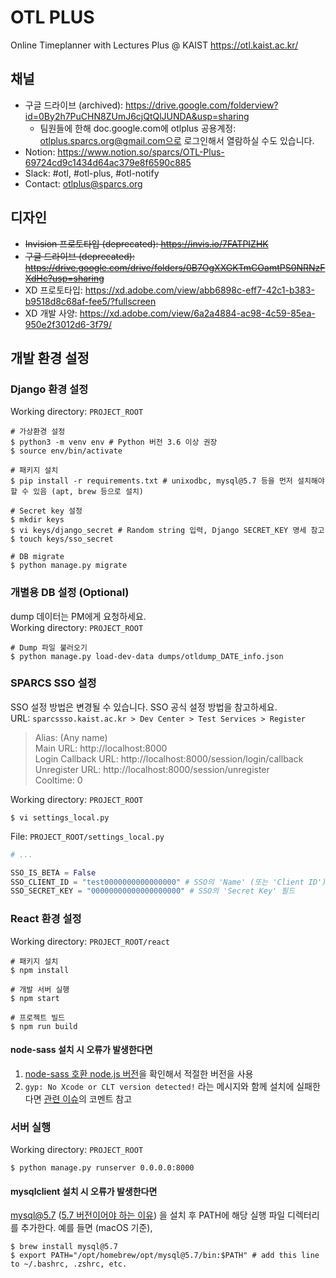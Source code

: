 # OTL PLUS
Online Timeplanner with Lectures Plus @ KAIST https://otl.kaist.ac.kr/

## 채널
* 구글 드라이브 (archived): https://drive.google.com/folderview?id=0By2h7PuCHN8ZUmJ6cjQtQlJUNDA&usp=sharing
  * 팀원들에 한해 doc.google.com에 otlplus 공용계정: otlplus.sparcs.org@gmail.com으로 로그인해서 열람하실 수도 있습니다.
* Notion: https://www.notion.so/sparcs/OTL-Plus-69724cd9c1434d64ac379e8f6590c885
* Slack: #otl, #otl-plus, #otl-notify
* Contact: otlplus@sparcs.org

## 디자인
* ~~Invision 프로토타입 (deprecated): https://invis.io/7FATPIZHK~~
* ~~구글 드라이브 (deprecated): https://drive.google.com/drive/folders/0B7OgXXGKTmCOamtPS0NRNzFXdHc?usp=sharing~~
* XD 프로토타입: https://xd.adobe.com/view/abb6898c-eff7-42c1-b383-b9518d8c68af-fee5/?fullscreen
* XD 개발 사양: https://xd.adobe.com/view/6a2a4884-ac98-4c59-85ea-950e2f3012d6-3f79/

## 개발 환경 설정
### Django 환경 설정
Working directory: `PROJECT_ROOT`
```shell
# 가상환경 설정
$ python3 -m venv env # Python 버전 3.6 이상 권장
$ source env/bin/activate

# 패키지 설치
$ pip install -r requirements.txt # unixodbc, mysql@5.7 등을 먼저 설치해야 할 수 있음 (apt, brew 등으로 설치)

# Secret key 설정
$ mkdir keys
$ vi keys/django_secret # Random string 입력, Django SECRET_KEY 명세 참고
$ touch keys/sso_secret

# DB migrate
$ python manage.py migrate
```

### 개별용 DB 설정 (Optional)
dump 데이터는 PM에게 요청하세요.  
Working directory: `PROJECT_ROOT`
```shell
# Dump 파일 불러오기
$ python manage.py load-dev-data dumps/otldump_DATE_info.json
```

### SPARCS SSO 설정
SSO 설정 방법은 변경될 수 있습니다. SSO 공식 설정 방법을 참고하세요.  
URL: `sparcssso.kaist.ac.kr > Dev Center > Test Services > Register`
> Alias: (Any name)  
> Main URL: http://localhost:8000  
> Login Callback URL: http://localhost:8000/session/login/callback  
> Unregister URL: http://localhost:8000/session/unregister  
> Cooltime: 0  
> 
Working directory: `PROJECT_ROOT`
```shell
$ vi settings_local.py
```

File: `PROJECT_ROOT/settings_local.py`
```python
# ...

SSO_IS_BETA = False
SSO_CLIENT_ID = "test0000000000000000" # SSO의 'Name' (또는 'Client ID') 필드
SSO_SECRET_KEY = "00000000000000000000" # SSO의 'Secret Key' 필드
```

### React 환경 설정
Working directory: `PROJECT_ROOT/react`
```shell
# 패키지 설치
$ npm install

# 개발 서버 실행
$ npm start

# 프로젝트 빌드
$ npm run build
```

#### node-sass 설치 시 오류가 발생한다면
1. [node-sass 호환 node.js 버전](https://github.com/sass/node-sass#node-version-support-policy)을 확인해서 적절한 버전을 사용
2. `gyp: No Xcode or CLT version detected!` 라는 메시지와 함께 설치에 실패한다면 [관련 이슈](https://github.com/schnerd/d3-scale-cluster/issues/7)의 코멘트 참고

### 서버 실행
Working directory: `PROJECT_ROOT`
```shell
$ python manage.py runserver 0.0.0.0:8000
```

#### mysqlclient 설치 시 오류가 발생한다면
mysql@5.7 ([5.7 버전이어야 하는 이유](https://stackoverflow.com/a/50342229)) 을 설치 후 PATH에 해당 실행 파일 디렉터리를 추가한다. 예를 들면 (macOS 기준),
```shell
$ brew install mysql@5.7
$ export PATH="/opt/homebrew/opt/mysql@5.7/bin:$PATH" # add this line to ~/.bashrc, .zshrc, etc.
```
